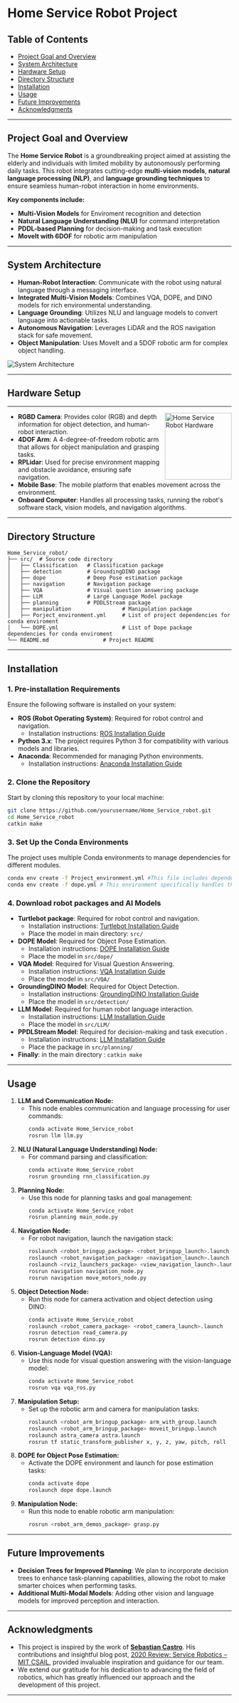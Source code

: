 # Home Service Robot Project

## Table of Contents
- [Project Goal and Overview](#Project-Overview)
- [System Architecture](#System-Architecture)
- [Hardware Setup](#Hardware-Setup)
- [Directory Structure](#Directory-Structure)
- [Installation](#Installation)
- [Usage](#Usage)
- [Future Improvements](#Future-Improvements)
- [Acknowledgments](#Acknowledgments)
---

## Project Goal and Overview

The **Home Service Robot** is a groundbreaking project aimed at assisting the elderly and individuals with limited mobility by autonomously performing daily tasks. This robot integrates cutting-edge **multi-vision models**, **natural language processing (NLP)**, and **language grounding techniques** to ensure seamless human-robot interaction in home environments.

**Key components include:**
- **Multi-Vision Models** for Enviroment recognition and detection
- **Natural Language Understanding (NLU)** for command interpretation
- **PDDL-based Planning** for decision-making and task execution
- **MoveIt with 6DOF** for robotic arm manipulation


---

## System Architecture

- **Human-Robot Interaction**: Communicate with the robot using natural language through a messaging interface.
- **Integrated Multi-Vision Models**: Combines VQA, DOPE, and DINO models for rich environmental understanding.
- **Language Grounding**: Utilizes NLU and language models to convert language into actionable tasks.
- **Autonomous Navigation**: Leverages LiDAR and the ROS navigation stack for safe movement.
- **Object Manipulation**: Uses MoveIt and a 5DOF robotic arm for complex object handling.

![System Architecture](./System-arch.png)

---

## Hardware Setup

---

<p align="left">
  <img src="./robot.png" alt="Home Service Robot Hardware" width="150" align="right"/>
</p>


- **RGBD Camera**: Provides color (RGB) and depth information for object detection, and human-robot interaction.
- **4DOF Arm**: A 4-degree-of-freedom robotic arm that allows for object manipulation and grasping tasks.            
- **RPLidar**: Used for precise environment mapping and obstacle avoidance, ensuring safe navigation.
- **Mobile Base**: The mobile platform that enables movement across the environment.
- **Onboard Computer**: Handles all processing tasks, running the robot's software stack, vision models, and navigation algorithms.  

---

## Directory Structure
```
Home_Service_robot/
├── src/  # Source code directory
│   ├── Classification   # Classification package
│   ├── detection        # GroundingDINO package
│   ├── dope             # Deep Pose estimation package
│   ├── navigation       # Navigation package
│   ├── VQA              # Visual question answering package
│   ├── LLM              # Large Language Model package
│   ├── planning         # PDDLStream package
│   ├── manipulation                # Manipulation package
│   ├── Porject_environment.yml     # List of project dependencies for conda enviroment
│   └── DOPE.yml                    # List of Dope package dependencies for conda enviroment                 
└── README.md                 # Project README
```
---
## Installation

### 1. Pre-installation Requirements

Ensure the following software is installed on your system:
- **ROS (Robot Operating System)**: Required for robot control and navigation.
  - Installation instructions: [ROS Installation Guide](http://wiki.ros.org/ROS/Installation)
- **Python 3.x**: The project requires Python 3 for compatibility with various models and libraries.
- **Anaconda**: Recommended for managing Python environments.
  - Installation instructions: [Anaconda Installation Guide](https://docs.anaconda.com/anaconda/install/)

### 2. Clone the Repository

Start by cloning this repository to your local machine:
```bash
git clone https://github.com/yourusername/Home_Service_robot.git
cd Home_Service_robot
catkin make 
```

### 3. Set Up the Conda Environments

The project uses multiple Conda environments to manage dependencies for different modules.
```bash
conda env create -f Project_environment.yml #This file includes dependencies for NLP, navigation, and general utilities.
conda env create -f dope.yml # This environment specifically handles the DOPE (Deep Object Pose Estimation) model dependencies.
```

### 4.  Download robot packages and AI Models

- **Turtlebot package**: Required for robot control and navigation.
  - Installation instructions: [Turtlebot Installation Guide](https://github.com/turtlebot)
  - Place the model in main directory: ``` src/ ```
- **DOPE Model**: Required for Object Pose Estimation.
  - Installation instructions: [DOPE Installation Guide](https://github.com/NVlabs/Deep_Object_Pose)
  - Place the model in ``` src/dope/ ```
- **VQA Model**: Required for Visual Question Answering.
  - Installation instructions: [VQA Installation Guide](https://github.com/dandelin/ViLT)
  - Place the model in ``` src/VQA/ ```
- **GroundingDINO Model**: Required for Object Detection.
  - Installation instructions: [GroundingDINO Installation Guide](https://github.com/IDEA-Research/GroundingDINO)
  - Place the model in ``` src/detection/ ```
- **LLM Model**: Required for human robot language interaction.
  - Installation instructions: [LLM Installation Guide](https://github.com/tincans-ai/gazelle)
  - Place the model in ``` src/LLM/ ```
- **PPDLStream Model**: Required for decision-making and task execution .
  - Installation instructions: [LLM Installation Guide](https://github.com/caelan/pddlstream)
  - Place the package in ``` src/planning/ ```
-  **Finally**: in the main directory : ```catkin make ```

---

## Usage

1. **LLM and Communication Node:**
   - This node enables communication and language processing for user commands:
     ```bash
     conda activate Home_Service_robot
     rosrun llm llm.py
     ```
2. **NLU (Natural Language Understanding) Node:**
   - For command parsing and classification:
     ```bash
     conda activate Home_Service_robot
     rosrun grounding rnn_classification.py
     ```
3. **Planning Node:**
   - Use this node for planning tasks and goal management:
     ```bash
     conda activate Home_Service_robot
     rosrun planning main_node.py
     ```
4. **Navigation Node:**
   - For robot navigation, launch the navigation stack:
     ```bash
     roslaunch <robot_bringup_package> <robot_bringup_launch>.launch
     roslaunch <robot_navigation_package> <navigation_launch>.launch map_file:=<path_to_map>
     roslaunch <rviz_launchers_package> <view_navigation_launch>.launch
     rosrun navigation navigation_node.py
     rosrun navigation move_motors_node.py
     ```
5. **Object Detection Node:**
   - Run this node for camera activation and object detection using DINO:
     ```bash
     conda activate Home_Service_robot
     roslaunch <robot_camera_package> <robot_camera_launch>.launch
     rosrun detection read_camera.py
     rosrun detection dino.py
     ```
6. **Vision-Language Model (VQA):**
   - Use this node for visual question answering with the vision-language model:
     ```bash
     conda activate Home_Service_robot
     rosrun vqa vqa_ros.py
     ```
7. **Manipulation Setup:**
   - Set up the robotic arm and camera for manipulation tasks:
     ```bash
     roslaunch <robot_arm_bringup_package> arm_with_group.launch
     roslaunch <robot_arm_bringup_package> moveit_bringup.launch
     roslaunch astra_camera astra.launch
     rosrun tf static_transform_publisher x, y, z, yaw, pitch, roll  camera_topic camera_topic_frame period_hz
     ```
8. **DOPE for Object Pose Estimation:**
   - Activate the DOPE environment and launch for pose estimation tasks:
     ```bash
     conda activate dope
     roslaunch dope dope.launch
     ```
9. **Manipulation Node:**
   - Run this node to enable robotic arm manipulation:
     ```bash
     rosrun <robot_arm_demos_package> grasp.py
     ```

---

## Future Improvements

 - **Decision Trees for Improved Planning**: We plan to incorporate decision trees to enhance task-planning capabilities, allowing the       robot to make smarter choices when performing tasks.
 - **Additional Multi-Modal Models**: Adding other vision and language models for improved perception and interaction.

---

## Acknowledgments


  - This project is inspired by the work of [**Sebastian Castro**](https://github.com/sea-bass). His contributions and insightful blog       post, [2020 Review: Service Robotics – MIT CSAIL](https://roboticseabass.com/2020/12/30/2020-review-service-robotics-mit-csail/),       provided invaluable inspiration and guidance for our team.
  - We extend our gratitude for his dedication to advancing the field of robotics, which has greatly influenced our approach and the         development of this project.

---
    
    
